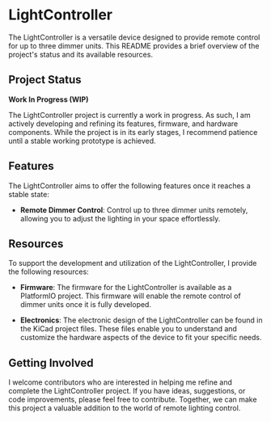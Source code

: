 # LightController

The LightController is a versatile device designed to provide remote control for up to three dimmer units. This README provides a brief overview of the project's status and its available resources.

## Project Status

**Work In Progress (WIP)**

The LightController project is currently a work in progress. As such, I am actively developing and refining its features, firmware, and hardware components. While the project is in its early stages, I recommend patience until a stable working prototype is achieved.

## Features

The LightController aims to offer the following features once it reaches a stable state:

- **Remote Dimmer Control**: Control up to three dimmer units remotely, allowing you to adjust the lighting in your space effortlessly.

## Resources

To support the development and utilization of the LightController, I provide the following resources:

- **Firmware**: The firmware for the LightController is available as a PlatformIO project. This firmware will enable the remote control of dimmer units once it is fully developed.

- **Electronics**: The electronic design of the LightController can be found in the KiCad project files. These files enable you to understand and customize the hardware aspects of the device to fit your specific needs.

## Getting Involved

I welcome contributors who are interested in helping me refine and complete the LightController project. If you have ideas, suggestions, or code improvements, please feel free to contribute. Together, we can make this project a valuable addition to the world of remote lighting control.